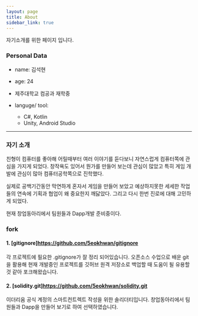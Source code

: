 ```yaml
---
layout: page
title: About
sidebar_link: true
---
```


<p class="message">
  자기소개를 위한 페이지 입니다.
</p>

### Personal Data

- name: 김석현

- age: 24

- 제주대학교 컴공과 재학중

- languge/ tool: 
  - C#, Kotlin
  - Unity, Android Studio

---

### 자기 소개

 친형이 컴퓨터를 좋아해 어릴때부터 여러 이야기를 듣다보니 자연스럽게 컴퓨터쪽에 관심을 가지게 되었다. 창작욕도 있어서 뭔가를 만들어 보는데 관심이 많았고 특히 게임 개발에 관심이 많아 컴퓨터공학쪽으로 진학했다.
 
 실제로 공백기간동안 막연하게 혼자서 게임을 만들어 보았고 예상하지못한 세세한 작업들의 연속에 기획과 협업이 왜 중요한지 깨닳았다. 그리고 다시 한번 진로에 대해 고민하게 되었다.
 
 현재 창업동아리에서 팀원들과 Dapp개발 준비중이다.
 
 
 ### fork
 
 #### 1. [gitignore]<https://github.com/5eokhwan/gitignore>
 
 각 프로젝트에 필요한 .gitignore가 잘 정리 되어있습니다. 
 오픈소스 수업으로 배운 git을 활용해 현재 개발중인 프로젝트를 깃허브 원격 저장소로 백업할 때 도움이 될 유용할것 같아 포크해왔습니다. 

 #### 2. [solidity.git]<https://github.com/5eokhwan/solidity.git>
 
이더리움 공식 계정의 스마트컨트렉트 작성을 위한 솔리더티입니다.
창업동아리에서 팀원들과 Dapp을 만들어 보기로 하여 선택하였습니다.
